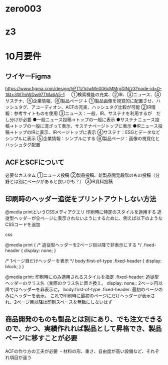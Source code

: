# zero003
# z3
# 10月要件

## ワイヤーFigma
https://www.figma.com/design/hPT1z1clwMn006cMMrgDlN/z3?node-id=0-1&t=3W7niWDw97TMa6A5-1
　
①検索機能の充実、②IR、③ニュース、④サステナ、⑤企業情報、⑥製品ページ
↓
①製品画像を視覚的に配置させ、ハッシュタグ、アコーディオン、ACFの充実、ハッシュタグ比較が可能
②IR情報：参考サイトものを使用
③ニュース：一般、IR、サステナを利用するが　だし分けが必要
●一般ニュース投稿→トップの一般に表示
●サステナニュース投稿→トップの一般に混ざって表示、サステナページトップに表示
●IRニュース投稿→トップのIRに表示、IRページトップに表示
④サステナ：ESGとデータなどシンプルに表示
⑤企業情報：シンプルにする
⑥製品ページ：画像の視覚化とハッシュタグ配置

## ACFとSCFについて
必要なカスタム
①ニュース投稿
②製品投稿、新製品開発段階のもの投稿（分野とは別にページがあると良いかも？）
③IR資料投稿

## 印刷時のヘッダー追従をプリントアウトしない方法
@media printというCSSメディアクエリ
印刷時に特定のスタイルを適用する
追従型ヘッダーが全ページに表示されないようにするために、例えば以下のようなCSSコードを追加

css

@media print {
  /* 追従型ヘッダーを2ページ目以降で非表示にする */
  .fixed-header {
    display: none;
  }

  /* 1ページ目だけヘッダーを表示 */
  body:first-of-type .fixed-header {
    display: block;
  }
}

@media print: 印刷時にのみ適用されるスタイルを指定
.fixed-header: 追従型ヘッダーのクラス名（実際のクラス名に置き換え。
display: none;: 2ページ目以降ではヘッダーを非表示に。
body:first-of-type .fixed-header: 最初のページのみにヘッダーを表示。
これで印刷時に最初のページにだけヘッダーが表示され、2ページ目以降は印刷スペースを無駄にしないはず

## 商品開発のものも製品とは別にあり、でも注文できるので、かつ、実績作れれば製品として昇格でき、製品ページに移すことが必要
ACFの作り方の工夫が必要
・材料の形、重さ、自由度が高い設備など、それぞれ項目が違う
